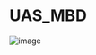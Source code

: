 # UAS_MBD

![image](https://github.com/030Affandika/UAS_MBD/assets/100705931/d675592a-04c9-4999-8994-b94cca511354)
